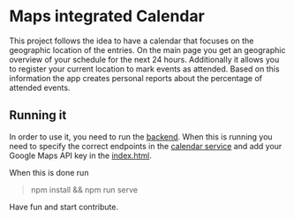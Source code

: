 # Maps integrated Calendar

This project follows the idea to have a calendar that focuses on the geographic location of the entries.
On the main page you get an geographic overview of your schedule for the next 24 hours.
Additionally it allows you to register your current location to mark events as attended.
Based on this information the app creates personal reports about the percentage of attended events.

## Running it

In order to use it, you need to run the [backend](https://github.com/TheSlimvReal/maps-calendar-frontend/blob/master/src/app/calendar.service.ts).
When this is running you need to specify the correct endpoints in the [calendar service](https://github.com/TheSlimvReal/maps-calendar-frontend/blob/master/src/app/calendar-service.ts) and add your Google Maps API key in the [index.html](https://github.com/TheSlimvReal/maps-calendar-frontend/src/index.html).

When this is done run 
> npm install && npm run serve

Have fun and start contribute.
